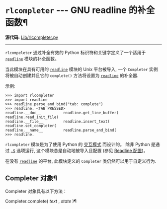 # `rlcompleter` \--- GNU readline 的补全函数¶

**源代码:** [Lib/rlcompleter.py](https://github.com/python/cpython/tree/3.12/Lib/rlcompleter.py)

* * *

`rlcompeleter` 通过补全有效的 Python 标识符和关键字定义了一个适用于 [`readline`](readline.md#module-readline "readline: GNU readline support for Python. \(Unix\)") 模块的补全函数。

当此模块在具有可用的 [`readline`](readline.md#module-readline "readline: GNU readline support for Python. \(Unix\)") 模块的 Unix 平台被导入, 一个 `Completer` 实例将被自动创建并且它的 `complete()` 方法将设置为 [`readline`](readline.md#module-readline "readline: GNU readline support for Python. \(Unix\)") 的补全器.

示例:

    
    
~~~shell
>>> import rlcompleter
>>> import readline
>>> readline.parse_and_bind("tab: complete")
>>> readline. <TAB PRESSED>
readline.__doc__          readline.get_line_buffer(  readline.read_init_file(
readline.__file__         readline.insert_text(      readline.set_completer(
readline.__name__         readline.parse_and_bind(
>>> readline.
~~~

`rlcompleter` 模块是为了使用 Python 的 [交互模式](../tutorial/interpreter.md#tut-interactive) 而设计的。 除非 Python 是通过 [`-S`](../using/cmdline.md#cmdoption-S) 选项运行, 这个模块总是自动地被导入且配置 (参见 [Readline 配置](site.md#rlcompleter-config))。

在没有 [`readline`](readline.md#module-readline "readline: GNU readline support for Python. \(Unix\)") 的平台, 此模块定义的 `Completer` 类仍然可以用于自定义行为.

## Completer 对象¶

Completer 对象具有以下方法：

Completer.complete( _text_ , _state_ )¶

    

~~~
